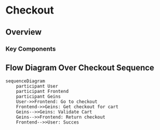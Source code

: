 # Checkout

## Overview

### Key Components

## Flow Diagram Over Checkout Sequence


```mermaid
sequenceDiagram
    participant User
    participant Frontend
    participant Geins    
    User->>Frontend: Go to checkout
    Frontend->>Geins: Get checkout for cart
    Geins-->>Geins: Validate Cart
    Geins-->>Frontend: Return checkout
    Frontend-->>User: Succes

```

